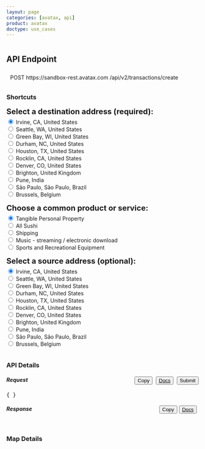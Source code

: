 ```yaml
---
layout: page
categories: [avatax, api]
product: avatax
doctype: use_cases
---
```




<script type='text/javascript'>
    var map;
    // function GetMap(lat, long) {
    //     if(lat == null || long == null) {
    //         lat = 33.6846603698176;
    //         long = -117.850629887389;
    //     }
    //     var location  = new Microsoft.Maps.Location(lat, long);
        
    //     map = new Microsoft.Maps.Map('#myMap', {center: location});
    //     var layer = new Microsoft.Maps.Layer("MyPushpinLayer1");
    //     layer.add(new Microsoft.Maps.Pushpin(location));
    //     map.layers.insert(layer);
    // }

    function GetMapWithLine(destLat, destLong, srcLat, srcLong) { 
        
        if(destLat == null || destLong == null) { 
            destLat = 33.6846603698176; 
            destLong = -117.850629887389; 
        }  
        
        

        //Single location layer (pushpin) 
        if(srcLat == null || srcLong == null) { 
            var location  = new Microsoft.Maps.Location(destLat, destLong);         
            map = new Microsoft.Maps.Map('#myMap', {center: location}); 
            var layer = new Microsoft.Maps.Layer("MyPushpinLayer1");
            layer.add(new Microsoft.Maps.Pushpin(location));
            map.layers.insert(layer);

            //Exit out since it is a single location.
            return; 
        }

        //Source and destination layer (polyline) 
        map = new Microsoft.Maps.Map('#myMap', {});
        var center = map.getCenter();
        var coords = [center, new Microsoft.Maps.Location(center.latitude + 1, center.longitude + 1)];
        var line = new Microsoft.Maps.Polyline(coords, {strokeColor: 'orange', strokeThickness: 3});
        map.entities.push(line);
    } 
</script>
<script type='text/javascript' src='https://www.bing.com/api/maps/mapcontrol?callback=GetMapWithLine&key=Ahgp_E6MHtyMYBJPCllMKTwJk7Indytl8hVm-Boe6mbyWbcyZvVBUePMDP5OLeiH' async defer></script>

<!-- API endpoint header -->
<div class="row">
    <h2 id="demo-endpoint-header" style="display:inline-block;">API Endpoint</h2>
    <div id="demo-endpoint-contents" style="margin: 10px;display:inline-block;">
        <div class="code-snippet-plaintext" style="display: inline;" id="console-method">POST</div>
        <div class="code-snippet-plaintext" style="display: inline;" id="console-server">https://sandbox-rest.avatax.com</div>
        <div class="code-snippet-plaintext" style="display: inline;" id="console-path">/api/v2/transactions/create</div>
    </div>
</div>
 <div class="row">
    <!-- settings/code container -->
    <div class="col-md-7">
        <div class="row">
            <!-- Shortcuts -->
            <div class="col-md-4" id="demo-shortcuts" style="max-height:900px;overflow:auto;">
                <h3>Shortcuts</h3>                
                <div class="row">
                    <div class="demo-shortcut-desc" style="margin-top:15px;margin-bottom:5px;font-weight:bold;font-size:20px;">Select a destination address (required):</div>
                    <form id="dropdown-dest-addresses" onChange="fillWithSampleData();">
                        <label><input name="address" type="radio" value="2000 Main Street,Irvine,CA,US,92614" lat="33.6846603698176" long=
                        "-117.850629887389" checked/> Irvine, CA, United States</label><br>
                        <label><input name="address" type="radio" value="255 S. King Street,Seattle,WA,US,98104" lat="47.598100-122.331206" long="-122.331206"/> Seattle, WA, United States</label><br> 
                        <label><input name="address" type="radio" value="360 AMS Court,Green Bay,WI,US,54313"  lat="44.550886" long="-88.100548"> Green Bay, WI, United States</label><br>
                        <label><input name="address" type="radio" value="512 S Mangum Street,Durham,NC,US,27701" lat="35.991727" long="-78.902647"/> Durham, NC, United States</label><br>
                        <label><input name="address" type="radio" value="Weslayan Tower 24 Greenway Plaza,Houston,TX,US,77046"  lat="29.729903" long="-95.440863"/> Houston, TX, United States</label><br>
                        <label><input name="address" type="radio" value="4304 Live Oak Lane,Rocklin,CA,US,95765" lat="38.821517" long="-121.243897"/> Rocklin, CA, United States</label><br>
                        <label><input name="address" type="radio" value="6465 Greenwood Plaza Blvd,Greenwood Village,CO,US,80111" lat="39.599445" long="-104.896804"/> Denver, CO, United States</label><br>
                        <!-- international addresses -->
                        <label><input name="address" type="radio" value="3rd Floor Trafalgar Place,Brighton,Brighton and Hove,UK,BN1 4FU" lat="50.828746" long="-0.139584"/> Brighton, United Kingdom</label><br>
                        <label><input name="address" type="radio" value="Bahiratwadi Shivajinagar,Pune,Maharashtra,India,411 016" lat="18.533946" long="73.827597"/> Pune, India</label><br>
                        <label><input name="address" type="radio" value="Rua Henri Dunant 137,São Paulo,SP,Brazil,04709-110" lat="-23.633102" long="-46.695348"/> São Paulo, São Paulo, Brazil</label><br>
                        <label><input name="address" type="radio" value="O.L.Vrouwstraat 6,Grimbergen,Belgium Grimbergen,BE,B-1850" lat="50.932458" long="4.372408"/> Brussels, Belgium</label><br>
                    </form>
                </div>
                <div class="row">
                    <div class="demo-shortcut-desc" style="margin-top:15px;margin-bottom:5px;font-weight:bold;font-size:20px;">Choose a common product or service:</div>
                    <form id="dropdown-products" onChange="fillWithSampleData();"> 
                        <label><input value="P0000000" name="product" type="radio" description="Tangible Personal Property" checked/> Tangible Personal Property</label><br>
                        <label><input value="PF160024" name="product" type="radio" description="Sushi"/> All Sushi</label><br>
                        <label><input value="FR010000" name="product" type="radio" description="Shipping"/> Shipping</label><br>
                        <label><input value="DM040200" name="product" type="radio" description="Music - streaming / electronic download"/> Music - streaming / electronic download</label><br>
                        <label><input value="PC040400" name="product" type="radio" description="Sports and Recreational Equipment" /> Sports and Recreational Equipment</label><br>
                    </form>  
                </div>
                <div class="row">
                    <div class="demo-shortcut-desc" style="margin-top:15px;margin-bottom:5px;font-weight:bold;font-size:20px;">Select a source address (optional):</div>
                    <form id="dropdown-src-addresses" onChange="fillWithSampleData();">
                        <label><input name="address" type="radio" value="2000 Main Street,Irvine,CA,US,92614" lat="33.6846603698176" long=
                        "-117.850629887389" checked/> Irvine, CA, United States</label><br>
                        <label><input name="address" type="radio" value="255 S. King Street,Seattle,WA,US,98104" lat="47.598100-122.331206" long="-122.331206"/> Seattle, WA, United States</label><br> 
                        <label><input name="address" type="radio" value="360 AMS Court,Green Bay,WI,US,54313"  lat="44.550886" long="-88.100548"> Green Bay, WI, United States</label><br>
                        <label><input name="address" type="radio" value="512 S Mangum Street,Durham,NC,US,27701" lat="35.991727" long="-78.902647"/> Durham, NC, United States</label><br>
                        <label><input name="address" type="radio" value="Weslayan Tower 24 Greenway Plaza,Houston,TX,US,77046"  lat="29.729903" long="-95.440863"/> Houston, TX, United States</label><br>
                        <label><input name="address" type="radio" value="4304 Live Oak Lane,Rocklin,CA,US,95765" lat="38.821517" long="-121.243897"/> Rocklin, CA, United States</label><br>
                        <label><input name="address" type="radio" value="6465 Greenwood Plaza Blvd,Greenwood Village,CO,US,80111" lat="39.599445" long="-104.896804"/> Denver, CO, United States</label><br>
                        <!-- international addresses -->
                        <label><input name="address" type="radio" value="3rd Floor Trafalgar Place,Brighton,Brighton and Hove,UK,BN1 4FU" lat="50.828746" long="-0.139584"/> Brighton, United Kingdom</label><br>
                        <label><input name="address" type="radio" value="Bahiratwadi Shivajinagar,Pune,Maharashtra,India,411 016" lat="18.533946" long="73.827597"/> Pune, India</label><br>
                        <label><input name="address" type="radio" value="Rua Henri Dunant 137,São Paulo,SP,Brazil,04709-110" lat="-23.633102" long="-46.695348"/> São Paulo, São Paulo, Brazil</label><br>
                        <label><input name="address" type="radio" value="O.L.Vrouwstraat 6,Grimbergen,Belgium Grimbergen,BE,B-1850" lat="50.932458" long="4.372408"/> Brussels, Belgium</label><br>
                    </form>
                </div>
            </div>
            <!-- API details  -->
            <div class="col-md-8" id="demo-api-details" style="max-height:900px;overflow:auto;">
                <h3>API Details</h3>
                <!-- start api console output -->
                <div class="console-req-container api-console-output row" id="demo-console-req" style="margin-bottom:5px;">
                    <h5 class="console-output-header">Request
                        <div style="float:right;">
                            <button class="btn btn-link" type="submit" onClick="copyToClipboard('#console-input');" style="color:#000000;margin-right:5px;display:inline;">
                                <i class="glyphicon glyphicon-copy"></i>Copy
                            </button>
                            <button class="btn btn-link" style="display:inline;color:#000000;margin-right:5px;">
                                <a href="https://developer.avalara.com/api-reference/avatax/rest/v2/models/CreateTransactionModel/" style="color:#000000;" target="_blank">
                                    <i class="glyphicon glyphicon-list-alt"></i> 
                                    Docs
                                </a>
                            </button>
                            <button class="btn btn-primary" type="button" onClick="ApiRequest();" style="display:inline;">Submit</button>
                        </div>
                    </h5>
                    <div class="code-snippet reqScroll">
                        <pre id="console-input">{ }</pre>
                    </div>
                </div>
                <!-- response output -->
                <div class="row console-res-container api-console-output" id="demo-console-res">
                    <h5 class="console-output-header col-md-12">Response
                        <div style="float:right;">
                            <button class="btn btn-link" type="submit" onClick="copyToClipboard('#console-output');" style="color:#000000;margin-right:5px;">
                                <i class="glyphicon glyphicon-copy"></i>Copy
                            </button>
                            <button class="btn btn-link" style="float:right;color:#000000;margin-right:5px;">
                                <a href="https://developer.avalara.com/api-reference/avatax/rest/v2/models/TransactionModel/" style="color:#000000;" target="_blank">
                                    <i class="glyphicon glyphicon-list-alt"></i> 
                                    Docs
                                </a>
                            </button>
                        </div>
                    </h5>
                    <div class="code-snippet respScroll">
                        <div class="loading-pulse" style="display: none;"></div>
                        <pre id="console-output"></pre>
                    </div>
                </div>
                <!-- end api console output -->
            </div>
        </div>
    </div>
    <!-- map container -->
    <div class="col-md-5">
        <h3>Map Details</h3>
        <div id="myMap" style="width:850px;height:835px;"></div>
    </div>
 </div>